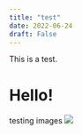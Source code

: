 ```yaml
---
title: "test"
date: 2022-06-24
draft: False
---
```

This is a test.

# Hello! 

testing images ![](/fathers-day-2022-june-23-6753651837109449-2xa.gif)
